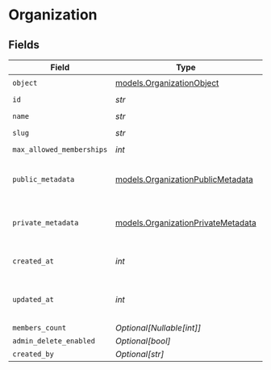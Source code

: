 # Organization


## Fields

| Field                                                                          | Type                                                                           | Required                                                                       | Description                                                                    | Example                                                                        |
| ------------------------------------------------------------------------------ | ------------------------------------------------------------------------------ | ------------------------------------------------------------------------------ | ------------------------------------------------------------------------------ | ------------------------------------------------------------------------------ |
| `object`                                                                       | [models.OrganizationObject](../models/organizationobject.md)                   | :heavy_check_mark:                                                             | N/A                                                                            | organization                                                                   |
| `id`                                                                           | *str*                                                                          | :heavy_check_mark:                                                             | N/A                                                                            | org_123                                                                        |
| `name`                                                                         | *str*                                                                          | :heavy_check_mark:                                                             | N/A                                                                            | Acme Corp                                                                      |
| `slug`                                                                         | *str*                                                                          | :heavy_check_mark:                                                             | N/A                                                                            | acme-corp                                                                      |
| `max_allowed_memberships`                                                      | *int*                                                                          | :heavy_check_mark:                                                             | N/A                                                                            | 300                                                                            |
| `public_metadata`                                                              | [models.OrganizationPublicMetadata](../models/organizationpublicmetadata.md)   | :heavy_check_mark:                                                             | N/A                                                                            | {<br/>"public_info": "Info visible to everyone"<br/>}                          |
| `private_metadata`                                                             | [models.OrganizationPrivateMetadata](../models/organizationprivatemetadata.md) | :heavy_check_mark:                                                             | N/A                                                                            | {<br/>"internal_use_only": "Sensitive data"<br/>}                              |
| `created_at`                                                                   | *int*                                                                          | :heavy_check_mark:                                                             | Unix timestamp of creation.<br/>                                               | 1625078400                                                                     |
| `updated_at`                                                                   | *int*                                                                          | :heavy_check_mark:                                                             | Unix timestamp of last update.<br/>                                            | 1625164800                                                                     |
| `members_count`                                                                | *Optional[Nullable[int]]*                                                      | :heavy_minus_sign:                                                             | N/A                                                                            | 150                                                                            |
| `admin_delete_enabled`                                                         | *Optional[bool]*                                                               | :heavy_minus_sign:                                                             | N/A                                                                            | true                                                                           |
| `created_by`                                                                   | *Optional[str]*                                                                | :heavy_minus_sign:                                                             | N/A                                                                            | user_123456                                                                    |
